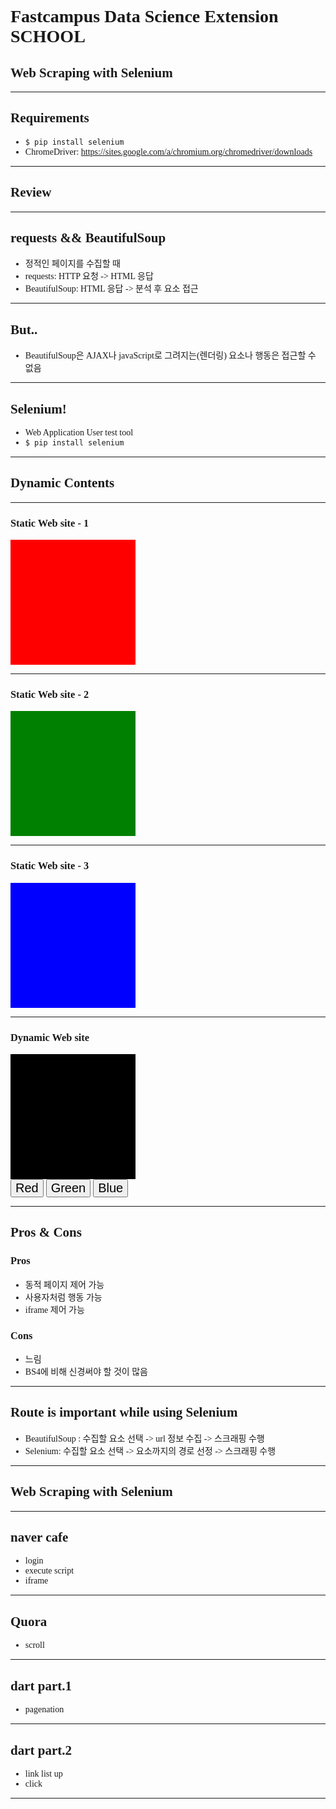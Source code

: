 # Fastcampus Data Science Extension SCHOOL
## Web Scraping with Selenium

---
<!--
page_number: true
$size: A4
footer : fastcampus 데이터 사이언스 Extension 스쿨, Wooyoung Choi, 2018
-->

## Requirements
- `$ pip install selenium`
- ChromeDriver: https://sites.google.com/a/chromium.org/chromedriver/downloads

---

## Review

---
## requests && BeautifulSoup
- 정적인 페이지를 수집할 때
- requests: HTTP 요청 -> HTML 응답
- BeautifulSoup: HTML 응답 -> 분석 후 요소 접근

---
## But..
- BeautifulSoup은 AJAX나 javaScript로 그려지는(렌더링) 요소나 행동은 접근할 수 없음

---
## Selenium!
- Web Application User test tool
- `$ pip install selenium`

---
## Dynamic Contents

---
### Static Web site - 1
<div id="dynamic-btn1" style="width:200px; height:200px; background:red;"></div>

---
### Static Web site - 2
<div id="dynamic-btn2" style="width:200px; height:200px; background:green;"></div>

---
### Static Web site - 3
<div id="dynamic-btn3" style="width:200px; height:200px; background:blue;"></div>


---
### Dynamic Web site
<div id="dynamic-btn" style="width:200px; height:200px; background:black;"></div>
<button type="button" onclick="document.getElementById('dynamic-btn').style.background='red'" style="font-size:20px;">Red</button>
<button type="button" onclick="document.getElementById('dynamic-btn').style.background='green'" style="font-size:20px;">Green</button>
<button type="button" onclick="document.getElementById('dynamic-btn').style.background='blue'" style="font-size:20px;">Blue</button>

---
## Pros & Cons
### Pros
- 동적 페이지 제어 가능
- 사용자처럼 행동 가능
- iframe 제어 가능

### Cons
- 느림
- BS4에 비해 신경써야 할 것이 많음

---
## Route is important while using Selenium
- BeautifulSoup : 수집할 요소 선택 -> url 정보 수집 -> 스크래핑 수행
- Selenium: 수집할 요소 선택 -> 요소까지의 경로 선정 -> 스크래핑 수행

---
## Web Scraping with Selenium

---
## naver cafe
- login
- execute script
- iframe

---
## Quora
- scroll

---
## dart part.1
- pagenation

---
## dart part.2
- link list up
- click

---
<link href="https://fonts.googleapis.com/css?family=Nanum+Gothic:400,800" rel="stylesheet">
<link rel='stylesheet' href='//cdn.jsdelivr.net/npm/hack-font@3.3.0/build/web/hack-subset.css'>

<style>
h1,h2,h3,h4,h5,h6,
p,li, dd {
font-family: 'Nanum Gothic', Gothic;
}
span, pre {
font-family: Hack, monospace;
}
</style>
